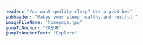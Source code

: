 ```yaml
---
header: "You want quality sleep? Use a good bed"
subheader: "Makes your sleep healthy and restful "
imageFileName: "homepage.jpg"
jumpToAnchor: "KASUR"
jumpToAnchorText: "Explore"
---
```

